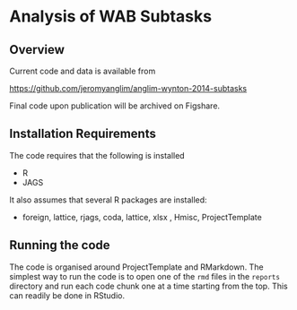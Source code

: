 # Analysis of WAB Subtasks

## Overview
Current code and data is available from

https://github.com/jeromyanglim/anglim-wynton-2014-subtasks

Final code upon publication will be archived on Figshare.

## Installation Requirements
The code requires that the following is installed

* R
* JAGS

It also assumes that several R packages are installed:

* foreign, lattice, rjags, coda, lattice, xlsx , Hmisc, ProjectTemplate


## Running the code
The code is organised around ProjectTemplate and RMarkdown. 
The simplest way to run the code is to open one of the `rmd` files in the `reports` directory and run each code chunk one at a time starting from the top.
This can readily be done in RStudio.
